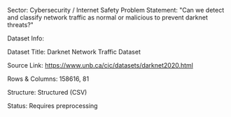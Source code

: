 Sector: Cybersecurity / Internet Safety
Problem Statement:
"Can we detect and classify network traffic as normal or malicious to prevent darknet threats?"

Dataset Info:

Dataset Title: Darknet Network Traffic Dataset

Source Link: https://www.unb.ca/cic/datasets/darknet2020.html

Rows & Columns: 158616, 81

Structure: Structured (CSV)

Status: Requires preprocessing
